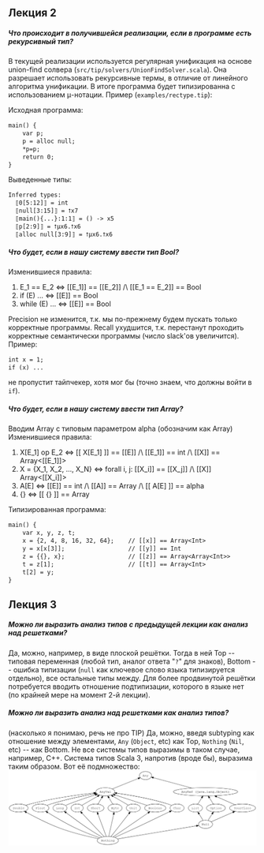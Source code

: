 ## Лекция 2

##### Что происходит в получившейся реализации, если в программе есть рекурсивный тип?
В текущей реализации используется регулярная унификация на основе union-find солвера (`src/tip/solvers/UnionFindSolver.scala`). Она разрешает использовать рекурсивные термы, в отличие от линейного алгоритма унификации. В итоге программа будет типизированна с использованием μ-нотации. Пример (`examples/rectype.tip`):

Исходная программа:

```
main() {
    var p;
    p = alloc null;
    *p=p;
    return 0;
}
```

Выведенные типы:

```
Inferred types:
  ⟦0[5:12]⟧ = int
  ⟦null[3:15]⟧ = ⭡x7
  ⟦main(){...}:1:1⟧ = () -> x5
  ⟦p[2:9]⟧ = ⭡μx6.⭡x6
  ⟦alloc null[3:9]⟧ = ⭡μx6.⭡x6
```

##### Что будет, если в нашу систему ввести тип Bool?
Изменившиеся правила:
1. E_1 == E_2 <=> [[E_1]] == [[E_2]] /\ [[E_1 == E_2]] == Bool
2. if (E) ... <=> [[E]] == Bool
3. while (E) ... <=> [[E]] == Bool

Precision не изменится, т.к. мы по-прежнему будем пускать только корректные программы.
Recall ухудшится, т.к. перестанут проходить корректные семантически программы (число slack'ов увеличится). Пример: 

```
int x = 1;
if (x) ...
```

не пропустит тайпчекер, хотя мог бы (точно знаем, что должны войти в `if`).

##### Что будет, если в нашу систему ввести тип Array?
Вводим Array с типовым параметром alpha (обозначим как Array<alpha>)
Изменившиеся правила:
1. X[E_1] op E_2 <=> [[ X[E_1] ]] == [[E]] /\ [[E_1]] == int /\ [[X]] == Array<[[E_1]]>
2. X = {X_1, X_2, ..., X_N} <=> forall i, j: [[X_i]] == [[X_j]] /\ [[X]] Array<[[X_i]]>
3. A[E] <=> [[E]] == int /\ [[A]] == Array<alpha> /\ [[ A[E] ]] == alpha
4. {} <=> [[ {} ]] == Array<alpha>

Типизированная программа:

```
main() {
    var x, y, z, t;
    x = {2, 4, 8, 16, 32, 64};    // [[x]] == Array<Int>
    y = x[x[3]];                  // [[y]] == Int
    z = {{}, x};                  // [[z]] == Array<Array<Int>>
    t = z[1];                     // [[t]] == Array<Int>
    t[2] = y;
}
```

## Лекция 3

##### Можно ли выразить анализ типов с предыдущей лекции как анализ над решетками?
Да, можно, например, в виде плоской решётки. Тогда в ней Top -- типовая переменная (любой тип, аналог ответа "`?`" для знаков), Bottom -- ошибка типизации (`null` как ключевое слово языка типизируется отдельно), все остальные типы между. Для более продвинутой решётки потребуется вводить отношение подтипизации, которого в языке нет (по крайней мере на момент 2-й лекции).

##### Можно ли выразить анализ над решетками как анализ типов?
(насколько я понимаю, речь не про TIP) Да, можно, введя subtyping как отношение между элементами, `Any` (`Object`, etc) как Top, `Nothing` (`Nil`, etc) -- как Bottom. Не все системы типов выразимы в таком случае, например, C++. Система типов Scala 3, напротив (вроде бы), выразима таким образом. Вот её подмножество: ![img.png](scala_type_system.png)
